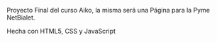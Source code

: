 Proyecto Final del curso Aiko, la misma será una Página para la Pyme NetBialet.

Hecha con HTML5, CSS y JavaScript
